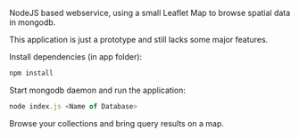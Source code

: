 NodeJS based webservice, using a small Leaflet Map to browse spatial data in mongodb.

This application is just a prototype and still lacks some major features.

Install dependencies (in app folder):
```js
npm install 
```

Start mongodb daemon and run the application:
```js
node index.js <Name of Database>
```

Browse your collections and bring query results on a map.
